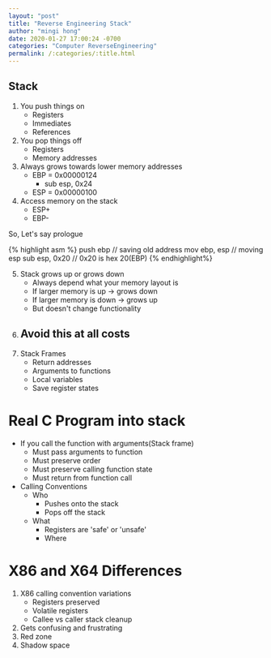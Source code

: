 ```yaml
---
layout: "post"
title: "Reverse Engineering Stack"
author: "mingi hong"
date: 2020-01-27 17:00:24 -0700
categories: "Computer ReverseEngineering"
permalink: /:categories/:title.html
---
```


## Stack

1. You push things on
    - Registers
    - Immediates
    - References
2. You pop things off
    - Registers
    - Memory addresses
3. Always grows towards lower memory addresses
    - EBP = 0x00000124
        - sub esp, 0x24
    - ESP = 0x00000100
4. Access memory on the stack
    - ESP+<offset>
    - EBP-<offset>

So, Let's say prologue

{% highlight asm %}
push ebp         // saving old address
mov ebp, esp     // moving esp
sub esp, 0x20    // 0x20 is hex 20(EBP)
{% endhighlight%}

5. Stack grows up or grows down
    - Always depend what your memory layout is
    - If larger memory is up -> grows down
    - If larger memory is down -> grows up
    - But doesn't change functionality
6. Avoid this at all costs
    - 
7. Stack Frames
    - Return addresses
    - Arguments to functions
    - Local variables
    - Save register states

# Real C Program into stack
- If you call the function with arguments(Stack frame)
    - Must pass arguments to function
    - Must preserve order
    - Must preserve calling function state
    - Must return from function call
- Calling Conventions
    - Who
        - Pushes onto the stack
        - Pops off the stack
    - What
        - Registers are 'safe' or 'unsafe'
        - Where

# X86 and X64 Differences
1. X86 calling convention variations
    - Registers preserved
    - Volatile registers
    - Callee vs caller stack cleanup
2. Gets confusing and frustrating
3. Red zone
4. Shadow space
